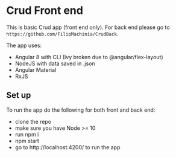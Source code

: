 # Crud Front end

This is basic Crud app (front end only). For back end please go to `https://github.com/FilipMachinia/CrudBack`.

The app uses:
* Angular 8 with CLI (Ivy broken due to @angular/flex-layout)
* NodeJS with data saved in .json
* Angular Material
* RxJS

## Set up
To run the app do the following for both front and back end:
* clone the repo
* make sure you have Node >= 10
* run npm i 
* npm start
* go to  http://localhost:4200/ to run the app
